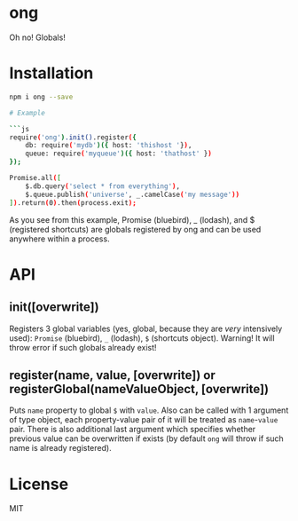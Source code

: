 # ong

Oh no! Globals!

# Installation

```bash
npm i ong --save

# Example

```js
require('ong').init().register({
	db: require('mydb')({ host: 'thishost '}),
	queue: require('myqueue')({ host: 'thathost' })
});

Promise.all([
	$.db.query('select * from everything'),
	$.queue.publish('universe', _.camelCase('my message'))
]).return(0).then(process.exit);
```

As you see from this example, Promise (bluebird), _ (lodash), and $ (registered shortcuts) are globals registered by ong and can be used anywhere within a process.

# API

## init([overwrite])

Registers 3 global variables (yes, global, because they are *very* intensively used): `Promise` (bluebird), `_` (lodash), `$` (shortcuts object). Warning! It will throw error if such globals already exist!

## register(name, value, [overwrite]) or registerGlobal(nameValueObject, [overwrite])

Puts `name` property to global `$` with `value`. Also can be called with 1 argument of type object, each property-value pair of it will be treated as `name`-`value` pair. There is also additional last argument which specifies whether previous value can be overwritten if exists (by default `ong` will throw if such name is already registered).

# License

MIT

